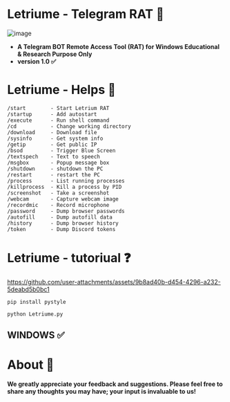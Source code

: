 # Letriume - Telegram RAT 🔮
![image](https://github.com/user-attachments/assets/be4d1a0b-d0cb-4f8b-848f-73bde3d1909d)
- **A Telegram BOT Remote Access Tool (RAT) for Windows
Educational & Research Purpose Only**
- **version 1.0 ✅**
# Letriume - Helps 🔮
```
/start        - Start Letrium RAT
/startup      - Add autostart
/execute      - Run shell command
/cd           - Change working directory
/download     - Download file
/sysinfo      - Get system info
/getip        - Get public IP
/bsod         - Trigger Blue Screen
/textspech    - Text to speech
/msgbox       - Popup message box
/shutdown     - shutdown the PC 
/restart      - restart the PC
/process      - List running processes
/killprocess  - Kill a process by PID
/screenshot   - Take a screenshot
/webcam       - Capture webcam image
/recordmic    - Record microphone
/password     - Dump browser passwords
/autofill     - Dump autofill data
/history      - Dump browser history
/token        - Dump Discord tokens
```

# Letriume - tutoriual ❓
https://github.com/user-attachments/assets/9b8ad40b-d454-4296-a232-5deabd5b0bc1
```
pip install pystyle
```
```
python Letriume.py
```

## WINDOWS ✅

# About 🤑
**We greatly appreciate your feedback and suggestions. Please feel free to share any thoughts you may have; your input is invaluable to us!**



